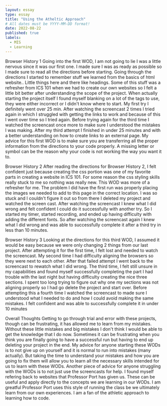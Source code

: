 ```yaml
---
layout: essay
type: essay
title: "Using the Atheltic Approach"
# All dates must be YYYY-MM-DD format!
date: 2022-08-22
published: true
labels:
  - MIS
  - Learning
---
```

Browser History 1
Going into the first WOD, I am not going to lie I was a little nervous since it was our first one. I made sure I was as ready as possible so I made sure to read all the directions before starting. Going through the directions I started to remember stuff we learned from the basics of html website.. Little things here and there like headings. Some of this stuff was a refresher from ICS 101 when we had to create our own websites so I felt a little bit better after understanding the scope of the project. When actually starting the project itself I found myself blanking on a lot of the tags to use, they were either incorrect or I didn't know where to start. My first try I definitely went over 25 min. After watching the screencast 2 times I tried again in which I struggled with getting the links to work and because of this I went over time so I tried again. Before trying again for the third time I watched the screencast once more to make sure I understood the mistakes I was making. After my third attempt I finished in under 25 minutes and with a better understanding on how to create links to an external page. My advice for this first WOD is to make sure you are transferring all the proper information from the directions to your code properly. A missing letter or symbol can be the reason why your code is not working the way you want it to.

Browser History 2
After reading the directions for Browser History 2, I felt confident just because creating the css portion was one of my favorite parts in creating a website in ICS 101. For some reason the css styling skills really stuck to me so nothing was really new. This WOD was more of a refresher for me. The problem I did have the first run was properly placing the images we needed to add to this page in the correct location. I was so stuck and I couldn't figure it out so from there I deleted my project and watched the screen cast. After watching the screencast I knew what I did wrong and felt confident I could do it successfully with another try. So I started my timer, started recording, and ended up having difficulty with adding the different fonts. So after watching the screencast again I knew what I did wrong and was able to successfully complete it after a third try in less than 10 minutes. 

Browser History 3
Looking at the directions for this third WOD, I assumed it would be easy because we were only changing 2 things from our last project. After attempting it for the first time, I felt lost and needed to watch the screencast. My second time I had difficulty aligning the browsers so they were next to each other. After that failed attempt I went back to the screencast to rewatch what I did wrong. The third time, I felt still unsure in my capabilities and found myself successfully completing the part I had trouble with the last night but having difficulty creating the nice three sections. I spent too long trying to figure out why one my sections was not aligning properly so I had go delete the project and start over. Before attempting this a fourth time I watched the screencast to made sure I understood what I needed to do and how I could avoid making the same mistakes. I felt confident and was able to successfully complete it in under 10 minutes


Overall Thoughts
Getting to go through trial and error with these projects, though can be frustrating, it has allowed me to learn from my mistakes. Without these little mistakes and big mistakes I don't think I would be able to get the knowledge that I do now. Sometimes it can be frustrating when you think you are finally going to have a successful run but having to end up deleting your project in the end. My advice for anyone starting these WODs is to not give up on yourself and it is normal to run into mistakes (many actually). But taking the time to understand your mistakes and how you are going to fix them will allow you to learn all the necessary skills intended for us to learn with these WODs. Another piece of advice for anyone struggling with the WODs is to not just use the screencasts for help. I found myself refering back to websites that Professor Port has given us. These can be useful and apply directly to the concepts we are learning in our WODs. I am greatful Professor Port uses this style of running the class be we ultimately learn from our own experiences. I am a fan of the athletic approach to learning how to code.
